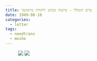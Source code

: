 ```yaml
---
title: טרם תומלל - טיוטת מכתב ליהודה בראווער
date: 1949-06-16
categories:
  - letter
tags:
  - needtrans
  - moshe
---
```


<figure class="half">
    <a  href="/haskindocs/assets/images/1949-06-16-yehuda-brawer-draft-1.jpg">
    <img src="/haskindocs/assets/images/1949-06-16-yehuda-brawer-draft-1.jpg"></a>
    <a  href="/haskindocs/assets/images/1949-06-16-yehuda-brawer-draft-2.jpg">
    <img src="/haskindocs/assets/images/1949-06-16-yehuda-brawer-draft-2.jpg"></a>
</figure>

